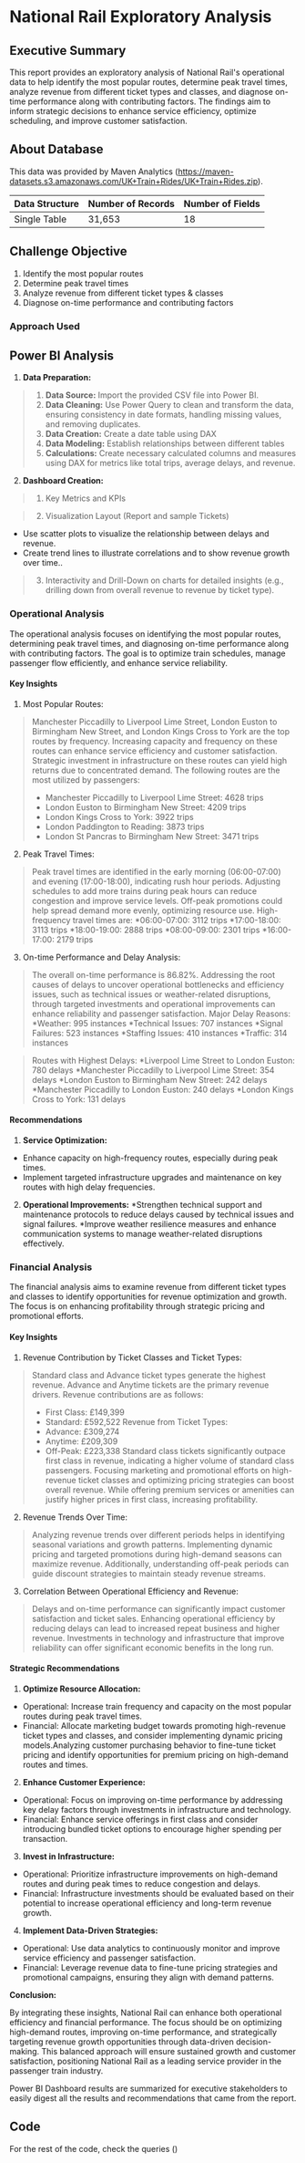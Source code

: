 # National Rail Exploratory Analysis

## Executive Summary

This report provides an exploratory analysis of National Rail's operational data to help identify the most popular routes, determine peak travel times, analyze revenue from different ticket types and classes, and diagnose on-time performance along with contributing factors. The findings aim to inform strategic decisions to enhance service efficiency, optimize scheduling, and improve customer satisfaction.


## About Database

This data was provided by Maven Analytics (https://maven-datasets.s3.amazonaws.com/UK+Train+Rides/UK+Train+Rides.zip).


| Data Structure          | Number of Records                       | Number of Fields      |
| :---------------------- | :-------------------------------------- | :---------------------|
| Single Table            | 31,653                                  | 18                    |


## Challenge Objective

1. Identify the most popular routes
2. Determine peak travel times
3. Analyze revenue from different ticket types & classes
4. Diagnose on-time performance and contributing factors

### Approach Used

## Power BI Analysis

1. **Data Preparation:** 

> 1. **Data Source:** Import the provided CSV file into Power BI.
> 2. **Data Cleaning:** Use Power Query to clean and transform the data, ensuring consistency in date formats, handling missing values, and removing duplicates.
> 3. **Data Creation:** Create a date table using DAX
> 4. **Data Modeling:** Establish relationships between different tables 
> 5. **Calculations:** Create necessary calculated columns and measures using DAX for metrics like total trips, average delays, and revenue.

2. **Dashboard Creation:**

> 1. Key Metrics and KPIs

> 2. Visualization Layout (Report and sample Tickets)
* Use scatter plots to visualize the relationship between delays and revenue.
* Create trend lines to illustrate correlations and to show revenue growth over time..

> 3. Interactivity and Drill-Down on charts for detailed insights (e.g., drilling down from overall revenue to revenue by ticket type).

### Operational Analysis

The operational analysis focuses on identifying the most popular routes, determining peak travel times, and diagnosing on-time performance along with contributing factors. The goal is to optimize train schedules, manage passenger flow efficiently, and enhance service reliability.

#### Key Insights

1. Most Popular Routes:

> Manchester Piccadilly to Liverpool Lime Street, London Euston to Birmingham New Street, and London Kings Cross to York are the top routes by frequency.
> Increasing capacity and frequency on these routes can enhance service efficiency and customer satisfaction. Strategic investment in infrastructure on these routes can yield high returns due to concentrated demand.
> The following routes are the most utilized by passengers:
>* Manchester Piccadilly to Liverpool Lime Street: 4628 trips
>* London Euston to Birmingham New Street: 4209 trips
>* London Kings Cross to York: 3922 trips
>* London Paddington to Reading: 3873 trips
>* London St Pancras to Birmingham New Street: 3471 trips

2. Peak Travel Times:

> Peak travel times are identified in the early morning (06:00-07:00) and evening (17:00-18:00), indicating rush hour periods.
> Adjusting schedules to add more trains during peak hours can reduce congestion and improve service levels. Off-peak promotions could help spread demand more evenly, optimizing resource use.
>High-frequency travel times are:
>*06:00-07:00: 3112 trips
>*17:00-18:00: 3113 trips
>*18:00-19:00: 2888 trips
>*08:00-09:00: 2301 trips
>*16:00-17:00: 2179 trips

3. On-time Performance and Delay Analysis:

> The overall on-time performance is 86.82%.
> Addressing the root causes of delays to uncover operational bottlenecks and efficiency issues, such as technical issues or weather-related disruptions, through targeted investments and operational improvements can enhance reliability and passenger satisfaction.
> Major Delay Reasons:
>*Weather: 995 instances
>*Technical Issues: 707 instances
>*Signal Failures: 523 instances
>*Staffing Issues: 410 instances
>*Traffic: 314 instances

> Routes with Highest Delays:
>*Liverpool Lime Street to London Euston: 780 delays
>*Manchester Piccadilly to Liverpool Lime Street: 354 delays
>*London Euston to Birmingham New Street: 242 delays
>*Manchester Piccadilly to London Euston: 240 delays
>*London Kings Cross to York: 131 delays

#### Recommendations
1. **Service Optimization:**
* Enhance capacity on high-frequency routes, especially during peak times.
* Implement targeted infrastructure upgrades and maintenance on key routes with high delay frequencies.

2. **Operational Improvements:**
*Strengthen technical support and maintenance protocols to reduce delays caused by technical issues and signal failures.
*Improve weather resilience measures and enhance communication systems to manage weather-related disruptions effectively.

### Financial Analysis

The financial analysis aims to examine revenue from different ticket types and classes to identify opportunities for revenue optimization and growth. The focus is on enhancing profitability through strategic pricing and promotional efforts.


#### Key Insights

1. Revenue Contribution by Ticket Classes and Ticket Types:

> Standard class and Advance ticket types generate the highest revenue.
> Advance and Anytime tickets are the primary revenue drivers.
> Revenue contributions are as follows:
>* First Class: £149,399
>* Standard: £592,522
> Revenue from Ticket Types:
>* Advance: £309,274
>* Anytime: £209,309
>* Off-Peak: £223,338
> Standard class tickets significantly outpace first class in revenue, indicating a higher volume of standard class passengers. Focusing marketing and promotional efforts on high-revenue ticket classes and optimizing pricing strategies can boost overall revenue. While offering premium services or amenities can justify higher prices in first class, increasing profitability.

2. Revenue Trends Over Time:

> Analyzing revenue trends over different periods helps in identifying seasonal variations and growth patterns.
> Implementing dynamic pricing and targeted promotions during high-demand seasons can maximize revenue. Additionally, understanding off-peak periods can guide discount strategies to maintain steady revenue streams.

3. Correlation Between Operational Efficiency and Revenue:

> Delays and on-time performance can significantly impact customer satisfaction and ticket sales.
> Enhancing operational efficiency by reducing delays can lead to increased repeat business and higher revenue. Investments in technology and infrastructure that improve reliability can offer significant economic benefits in the long run.


#### Strategic Recommendations
1. **Optimize Resource Allocation:**
* Operational: Increase train frequency and capacity on the most popular routes during peak travel times.
* Financial: Allocate marketing budget towards promoting high-revenue ticket types and classes, and consider implementing dynamic pricing models.Analyzing customer purchasing behavior to fine-tune ticket pricing and identify opportunities for premium pricing on high-demand routes and times.

2. **Enhance Customer Experience:**
* Operational: Focus on improving on-time performance by addressing key delay factors through investments in infrastructure and technology.
* Financial: Enhance service offerings in first class and consider introducing bundled ticket options to encourage higher spending per transaction.

3. **Invest in Infrastructure:**
* Operational: Prioritize infrastructure improvements on high-demand routes and during peak times to reduce congestion and delays.
* Financial: Infrastructure investments should be evaluated based on their potential to increase operational efficiency and long-term revenue growth.

4. **Implement Data-Driven Strategies:**
* Operational: Use data analytics to continuously monitor and improve service efficiency and passenger satisfaction.
* Financial: Leverage revenue data to fine-tune pricing strategies and promotional campaigns, ensuring they align with demand patterns.


**Conclusion:**

By integrating these insights, National Rail can enhance both operational efficiency and financial performance. The focus should be on optimizing high-demand routes, improving on-time performance, and strategically targeting revenue growth opportunities through data-driven decision-making. This balanced approach will ensure sustained growth and customer satisfaction, positioning National Rail as a leading service provider in the passenger train industry.

Power BI Dashboard results are summarized for executive stakeholders to easily digest all the results and recommendations that came from the report.


## Code

For the rest of the code, check the queries ()
